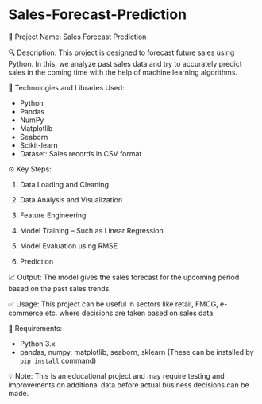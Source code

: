 # Sales-Forecast-Prediction

📄 Project Name: Sales Forecast Prediction

🔍 Description:
This project is designed to forecast future sales using Python. In this, we analyze past sales data and try to accurately predict sales in the coming time with the help of machine learning algorithms.

🧠 Technologies and Libraries Used:
- Python
- Pandas
- NumPy
- Matplotlib
- Seaborn
- Scikit-learn
- Dataset: Sales records in CSV format

⚙️ Key Steps:

1. Data Loading and Cleaning

2. Data Analysis and Visualization

3. Feature Engineering

4. Model Training – Such as Linear Regression

5. Model Evaluation using RMSE

6. Prediction

📈 Output:
The model gives the sales forecast for the upcoming period based on the past sales trends.

✅ Usage:
This project can be useful in sectors like retail, FMCG, e-commerce etc. where decisions are taken based on sales data.

📁 Requirements:
- Python 3.x
- pandas, numpy, matplotlib, seaborn, sklearn
(These can be installed by `pip install` command)

💡 Note:
This is an educational project and may require testing and improvements on additional data before actual business decisions can be made.

